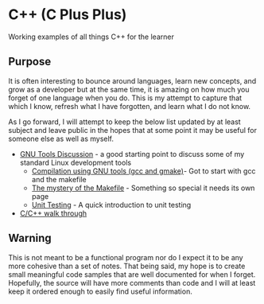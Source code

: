 # C++ (C Plus Plus)

Working examples of all things C++ for the learner

## Purpose

It is often interesting to bounce around languages, learn new concepts, and grow as a developer but at the same time, it is amazing on how much you forget of one language when you do.  This is my attempt to capture that which I know, refresh what I have forgotten, and learn what I do not know.

As I go forward, I will attempt to keep the below list updated by at least subject and leave public in the hopes that at some point it may be useful for someone else as well as myself.

* [GNU Tools Discussion](./GnuTools/GnuTools.md) - a good starting point to discuss some of my standard Linux development tools
  * [Compilation using GNU tools (gcc and gmake)](./GnuTools/Compile.md)- Got to start with gcc and the makefile
  * [The mystery of the Makefile](./GnuTools/project/Makefile.md) - Something so special it needs its own page
  * [Unit Testing](./GnuTools/UnitTesting.md) - A quick introduction to unit testing
* [C/C++ walk through](./GnuTools/BasicCpp/cpp.md)

## Warning

This is not meant to be a functional program nor do I expect it to be any more cohesive than a set of notes.  That being said, my hope is to create small meaningful code samples that are well documented for when I forget.  Hopefully, the source will have more comments than code and I will at least keep it ordered enough to easily find useful information.
